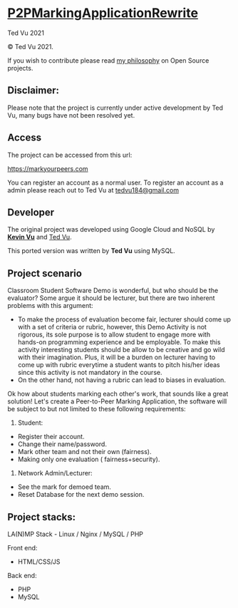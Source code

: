 # [P2PMarkingApplicationRewrite](https://markyourpeers.com)
Ted Vu 2021

© Ted Vu 2021. 

If you wish to contribute please read [my philosophy](https://www.tedvu.com/blog/ted-vu-philosphy-on-open-source) on Open Source projects.

## Disclaimer:

Please note that the project is currently under active development by Ted Vu, many bugs have not been resolved yet. 

## Access

The project can be accessed from this url:

https://markyourpeers.com

You can register an account as a normal user. To register an account as a admin please reach out to Ted Vu at tedvu184@gmail.com

## Developer

The original project was developed using Google Cloud and NoSQL by **[Kevin Vu](https://github.com/kevinvu184)** and [Ted Vu](https://github.com/Ted-Vu).

This ported version was written by **Ted Vu** using MySQL. 

## Project scenario

Classroom Student Software Demo is wonderful, but who should be the evaluator? Some argue it should be lecturer, but there are two inherent problems with this argument:

- To make the process of evaluation become fair, lecturer should come up with a set of criteria or rubric, however, this Demo Activity is not rigorous, its sole purpose is to allow student to engage more with hands-on programming experience and be employable. To make this activity interesting students should be allow to be creative and go wild with their imagination. Plus, it will be a burden on lecturer having to come up with rubric everytime a student wants to pitch his/her ideas since this activity is not mandatory in the course.
- On the other hand, not having a rubric can lead to biases in evaluation.

Ok how about students marking each other's work, that sounds like a great solution! Let's create a Peer-to-Peer Marking Application, the software will be subject to but not limited to these following requirements:

1. Student:

- Register their account.
- Change their name/password.
- Mark other team and not their own (fairness).
- Making only one evaluation ( fairness+security).

1. Network Admin/Lecturer:

- See the mark for demoed team.
- Reset Database for the next demo session.

## Project stacks:

LA(N)MP Stack - Linux / Nginx / MySQL / PHP

Front end:

- HTML/CSS/JS

Back end:

- PHP
- MySQL



